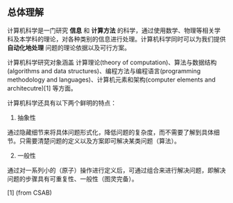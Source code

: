 ## 总体理解

计算机科学是一门研究 **信息** 和 **计算方法** 的科学，通过使用数学、物理等相关学科及本学科的理论，对各种类别的信息进行处理。计算机科学同时可以为我们提供 **自动化地处理** 问题的理论依据以及可行方案。

计算机科学研究对象涵盖 计算理论(theory of computation)、算法与数据结构(algorithms and data structures)、编程方法与编程语言(programming methodology and languages)、计算机元素和架构(computer elements and architecutre)[1] 等方面。

计算机科学还具有以下两个鲜明的特点：

1. 抽象性

通过隐藏细节来将具体问题形式化，降低问题的复杂度，而不需要了解到具体细节。只需要清楚问题的定义以及方案即可解决某类问题（算法）。

2. 一般性

通过对一系列小的（原子）操作进行定义后，可通过组合来进行解决问题，即解决问题的步骤具有可重复性、一般性（图灵完备）。


[1] (from CSAB)
